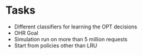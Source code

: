  
# Tasks

* Different classifiers for learning the OPT decisions
* OHR Goal
* Simulation run on more than 5 million requests
* Start from policies other than LRU
